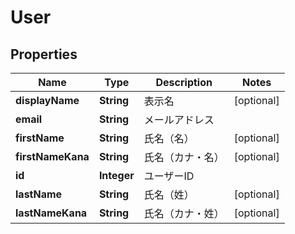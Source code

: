 

# User


## Properties

| Name | Type | Description | Notes |
|------------ | ------------- | ------------- | -------------|
|**displayName** | **String** | 表示名 |  [optional] |
|**email** | **String** | メールアドレス |  |
|**firstName** | **String** | 氏名（名） |  [optional] |
|**firstNameKana** | **String** | 氏名（カナ・名） |  [optional] |
|**id** | **Integer** | ユーザーID |  |
|**lastName** | **String** | 氏名（姓） |  [optional] |
|**lastNameKana** | **String** | 氏名（カナ・姓） |  [optional] |



